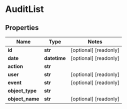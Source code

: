 # AuditList

## Properties
Name | Type | Notes
------------ | ------------- | -------------
**id** | **str** | [optional] [readonly] 
**date** | **datetime** | [optional] [readonly] 
**action** | **str** | 
**user** | **str** | [optional] [readonly] 
**event** | **str** | [optional] [readonly] 
**object_type** | **str** | 
**object_name** | **str** | [optional] [readonly] 


